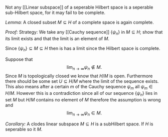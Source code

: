 Not any [[Linear subspace]] of a seperable Hilbert space is  a seperable sub-Hilbert space, for it may fail to be complete.

*Lemma:* A closed subset $M\subseteq \mathit{H}$ of  a complete space is again complete.

*Proof:* Strategy: We take any [[Cauchy sequence]] $\{\psi_n\}$ in $M\subseteq\mathit{H}$; show that its limit exists and that the limit is an element of $M$.

Since $\{\psi_n\}\subseteq M\subseteq\mathit{H}$ then is has a limit since the Hilbert space is complete.

Suppose that 
$$
\lim_{n\rightarrow\infty}\psi_n \notin M.
$$
Since $M$ is topologically closed we know that $\mathit{H}/M$ is open. Furthermore there should be some set $U\subseteq\mathit{H}/M$ where the  limit of the sequence exists. This also means after a certain $m$ of the Cauchy sequence $\psi_m$ all $\psi_m\in \mathit{H}/M$. However this is a contradiction since all of our sequence $\{\psi_n\}$ lies in set $M$ but $\mathit{H}/M$ contains no element of $M$ therefore the assumption is wrong and
$$
\lim_{n\rightarrow\infty}\psi_n \in M.
$$


*Corollary:* A clodes linear subspace $M\subseteq \mathit{H}$ is a subHilbert space. If $\mathit{H}$ is seperable so it $M$.
